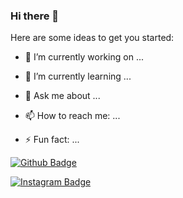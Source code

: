 ### Hi there 👋


Here are some ideas to get you started:

- 🔭 I’m currently working on ...
- 🌱 I’m currently learning ...

- 💬 Ask me about ...
- 📫 How to reach me: ...

- ⚡ Fun fact: ...


[![Github Badge](https://img.shields.io/badge/-Github-000?style=quare&labelColor=000&logo=Github&logoColor=white&link=link)](https://github.com/ilhanenesdanis) 


[![Instagram Badge](https://img.shields.io/badge/-Instagram-C13584?style=flat-quare&labelColor=C13584&logo=instagram&logoColor=white&link=link)](https://www.instagram.com/ilhanenesdanis/) 




